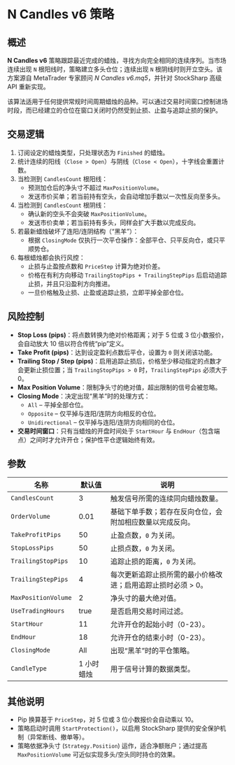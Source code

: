 # N Candles v6 策略

## 概述
**N Candles v6** 策略跟踪最近完成的蜡烛，寻找方向完全相同的连续序列。当市场连续出现 `N` 根阳线时，策略建立多头仓位；连续出现 `N` 根阴线时则开立空头。该方案源自 MetaTrader 专家顾问 *N Candles v6.mq5*，并针对 StockSharp 高级 API 重新实现。

该算法适用于任何提供常规时间周期蜡烛的品种。可以通过交易时间窗口控制进场时段，而已经建立的仓位在窗口关闭时仍然受到止损、止盈与追踪止损的保护。

## 交易逻辑
1. 订阅设定的蜡烛类型，只处理状态为 `Finished` 的蜡烛。
2. 统计连续的阳线（`Close > Open`）与阴线（`Close < Open`），十字线会重置计数。
3. 当检测到 `CandlesCount` 根阳线：
   - 预测加仓后的净头寸不超过 `MaxPositionVolume`。
   - 发送市价买单；若当前持有空头，会自动增加手数以一次性反向至多头。
4. 当检测到 `CandlesCount` 根阴线：
   - 确认新的空头不会突破 `MaxPositionVolume`。
   - 发送市价卖单；若当前持有多头，同样会扩大手数以完成反向。
5. 若最新蜡烛破坏了连阳/连阴结构（“黑羊”）：
   - 根据 `ClosingMode` 仅执行一次平仓操作：全部平仓、只平反向仓，或只平顺势仓。
6. 每根蜡烛都会执行风控：
   - 止损与止盈按点数和 `PriceStep` 计算为绝对价差。
   - 价格在有利方向移动 `TrailingStopPips + TrailingStepPips` 后启动追踪止损，并且只沿盈利方向推进。
   - 一旦价格触及止损、止盈或追踪止损，立即平掉全部仓位。

## 风险控制
- **Stop Loss (pips)**：将点数转换为绝对价格距离；对于 5 位或 3 位小数报价，会自动放大 10 倍以符合传统“pip”定义。
- **Take Profit (pips)**：达到设定盈利点数后平仓，设置为 `0` 则关闭该功能。
- **Trailing Stop / Step (pips)**：启用追踪止损后，价格至少移动指定的点数才会更新止损位置；当 `TrailingStopPips > 0` 时，`TrailingStepPips` 必须大于 0。
- **Max Position Volume**：限制净头寸的绝对值，超出限制的信号会被忽略。
- **Closing Mode**：决定出现“黑羊”时的处理方式：
  - `All` – 平掉全部仓位。
  - `Opposite` – 仅平掉与连阳/连阴方向相反的仓位。
  - `Unidirectional` – 仅平掉与连阳/连阴方向相同的仓位。
- **交易时间窗口**：只有当蜡烛的开盘时间处于 `StartHour` 与 `EndHour`（包含端点）之间时才允许开仓；保护性平仓逻辑始终有效。

## 参数
| 名称 | 默认值 | 说明 |
|------|--------|------|
| `CandlesCount` | 3 | 触发信号所需的连续同向蜡烛数量。 |
| `OrderVolume` | 0.01 | 基础下单手数；若存在反向仓位，会附加相应数量以完成反向。 |
| `TakeProfitPips` | 50 | 止盈点数，`0` 为关闭。 |
| `StopLossPips` | 50 | 止损点数，`0` 为关闭。 |
| `TrailingStopPips` | 10 | 追踪止损的距离，`0` 为关闭。 |
| `TrailingStepPips` | 4 | 每次更新追踪止损所需的最小价格改进；启用追踪止损时必须 > 0。 |
| `MaxPositionVolume` | 2 | 净头寸的最大绝对值。 |
| `UseTradingHours` | true | 是否启用交易时间过滤。 |
| `StartHour` | 11 | 允许开仓的起始小时（0-23）。 |
| `EndHour` | 18 | 允许开仓的结束小时（0-23）。 |
| `ClosingMode` | All | 出现“黑羊”时的平仓策略。 |
| `CandleType` | 1 小时蜡烛 | 用于信号计算的数据类型。 |

## 其他说明
- Pip 换算基于 `PriceStep`，对 5 位或 3 位小数报价会自动乘以 10。
- 策略启动时调用 `StartProtection()`，以启用 StockSharp 提供的安全保护机制（异常断线、撤单等）。
- 策略依据净头寸 (`Strategy.Position`) 运作，适合净额账户；通过提高 `MaxPositionVolume` 可近似实现多头/空头同时持仓的效果。
